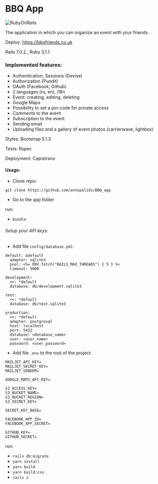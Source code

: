 # BBQ App

![RubyOnRails](https://img.shields.io/badge/Ruby_on_Rails-CC0000?style=for-the-badge&logo=ruby-on-rails&logoColor=white)

The application in which you can organize an event with your friends.

Deploy: https://bbqfriends.co.uk

Rails 7.0.2., Ruby 3.1.1.

### Implemented features:

- Authentication, Sessions (Devise)
- Authorization (Pundit)
- OAuth (Facebook, Github)
- 2 languages (ru, en), i18n
- Event: creating, editing, deleting
- Google Maps
- Possibility to set a pin-code for private access
- Comments to the event
- Subscription to the event
- Sending email
- Uploading files and a gallery of event photos (carrierwave, lightbox)

Styles: Bootstrap 5.1.3

Tests: Rspec

Deployment: Capistrano

#### Usage:

- Clone repo:

```
git clone https://github.com/antopalidi/BBQ_app
```
- Go to the app folder 

run:
- `bundle`

###### Setup your API keys:

- Add file `config/database.yml`:
```
default: &default
  adapter: sqlite3
  pool: <%= ENV.fetch("RAILS_MAX_THREADS") { 5 } %>
  timeout: 5000

development:
  <<: *default
  database: db/development.sqlite3

test:
  <<: *default
  database: db/test.sqlite3

production:
  <<: *default
  adapter: postgresql
  host: localhost
  port: 5432
  database: <database_name>
  user: <user_name>
  password: <user_password>
```

- Add file `.env` to the root of the project:

```
MAILJET_API_KEY=
MAILJET_SECRET_KEY=
MAILJET_SENDER=

GOOGLE_MAPS_API_KEY=

S3_ACCESS_KEY=
S3_BUCKET_NAME=
S3_BUCKET_REGION=
S3_SECRET_KEY=

SECRET_KEY_BASE=

FACEBOOK_APP_ID=
FACEBOOK_APP_SECRET=

GITHUB_KEY=
GITHUB_SECRET=
```

run:
- `rails db:migrate`
- `yarn install`
- `yarn build`
- `yarn build:css`
- `rails s`
